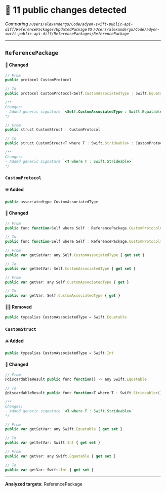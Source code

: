 # 👀 11 public changes detected
_Comparing `/Users/alexandergu/Code/adyen-swift-public-api-diff/ReferencePackages/UpdatedPackage` to `/Users/alexandergu/Code/adyen-swift-public-api-diff/ReferencePackages/ReferencePackage`_

---
## `ReferencePackage`
#### 🔀 Changed
```javascript
// From
public protocol CustomProtocol

// To
public protocol CustomProtocol<Self.CustomAssociatedType : Swift.Equatable>

/**
Changes:
- Added generic signature `<Self.CustomAssociatedType : Swift.Equatable>`
*/
```
```javascript
// From
public struct CustomStruct : CustomProtocol

// To
public struct CustomStruct<T where T : Swift.Strideable> : CustomProtocol

/**
Changes:
- Added generic signature `<T where T : Swift.Strideable>`
*/
```
### `CustomProtocol`
#### ❇️ Added
```javascript
public associatedtype CustomAssociatedType
```
#### 🔀 Changed
```javascript
// From
public func function<Self where Self : ReferencePackage.CustomProtocol>() -> any Self.CustomAssociatedType

// To
public func function<Self where Self : ReferencePackage.CustomProtocol>() -> Self.CustomAssociatedType
```
```javascript
// From
public var getSetVar: any Self.CustomAssociatedType { get set }

// To
public var getSetVar: Self.CustomAssociatedType { get set }
```
```javascript
// From
public var getVar: any Self.CustomAssociatedType { get }

// To
public var getVar: Self.CustomAssociatedType { get }
```
#### 😶‍🌫️ Removed
```javascript
public typealias CustomAssociatedType = Swift.Equatable
```
### `CustomStruct`
#### ❇️ Added
```javascript
public typealias CustomAssociatedType = Swift.Int
```
#### 🔀 Changed
```javascript
// From
@discardableResult public func function() -> any Swift.Equatable

// To
@discardableResult public func function<T where T : Swift.Strideable>() -> Swift.Int

/**
Changes:
- Added generic signature `<T where T : Swift.Strideable>`
*/
```
```javascript
// From
public var getSetVar: any Swift.Equatable { get set }

// To
public var getSetVar: Swift.Int { get set }
```
```javascript
// From
public var getVar: any Swift.Equatable { get set }

// To
public var getVar: Swift.Int { get set }
```

---
**Analyzed targets:** ReferencePackage
